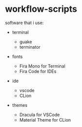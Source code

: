 # workflow-scripts

software that i use:

* terminal
    * guake
    * terminator
    
* fonts
    * Fira Mono for Terminal
    * Fira Code for IDEs

* ide
    * vscode
    * CLion

* themes
    * Dracula for VSCode
    * Material Theme for CLion
